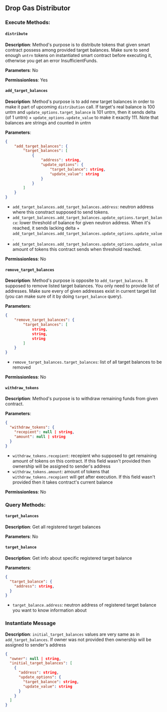 ## Drop Gas Distributor

### Execute Methods:

#### `distribute`

**Description**: Method's purpose is to distribute tokens that given smart contract possess among provided target balances. Make sure to send enough `untrn` tokens on instantiated smart contract before executing it, otherwise you get an error InsufficientFunds.

**Parameters**: No

**Permissionless**: Yes

#### `add_target_balances`

**Description**: Method's purpose is to add new target balances in order to make it part of upcoming `distribution` call. If target's real balance is 100 untrn and `update_options.target_balance` is 101 untrn, then it sends delta (of 1 untrn) + `update_options.update_value` to make it exactly 111. Note that balances are strings and counted in untrn

**Parameters**:

```json
{
    "add_target_balances": {
        "target_balances": [
            {
                "address": string,
                "update_options": {
                    "target_balance": string,
                    "update_value": string
                }
            }
        ]
    }
}
```

- `add_target_balances.add_target_balances.address`: neutron address where this constract supposed to send tokens.
- `add_target_balances.add_target_balances.update_options.target_balance`: lower threshold of balance for given neutron address. When it's reached, it sends lacking delta + `add_target_balances.add_target_balances.update_options.update_value`.
- `add_target_balances.add_target_balances.update_options.update_value` amount of tokens this contract sends when threshold reached.

**Permissionless**: No

#### `remove_target_balances`

**Description**: Method's purpose is opposite to `add_target_balances`. It supposed to remove listed target balances. You only need to provide list of addresses. Make sure every of given addresses exist in current target list (you can make sure of it by doing `target_balance` query).

**Parameters**:

```json
{
    "remove_target_balances": {
        "target_balances": [
            string,
            string,
            string
        ]
    }
}
```

- `remove_target_balances.target_balances`: list of all target balances to be removed

**Permissionless**: No

#### `withdraw_tokens`

**Description**: Method's purpose is to withdraw remaining funds from given contract.

**Parameters**:

```json
{
  "withdraw_tokens": {
    "recepient": null | string,
    "amount": null | string
  }
}
```

- `withdraw_tokens.recepient`: recepient who supposed to get remaining amount of tokens on this contract. If this field wasn't provided then ownership will be assigned to sender's address
- `withdraw_tokens.amount`: amount of tokens that `withdraw_tokens.recepient` will get after execution. If this field wasn't provided then it takes contract's current balance

**Permissionless**: No

### Query Methods:

#### `target_balances`

**Description**: Get all registered target balances

**Parameters**: No

#### `target_balance`

**Description**: Get info about specific registered target balance

**Parameters**:

```json
{
  "target_balance": {
    "address": string,
  }
}
```

- `target_balance.address`: neutron address of registered target balance you want to know information about

### Instantiate Message

**Description**: `initial_target_balances` values are very same as in `add_target_balances`. If owner was not provided then ownership will be assigned to sender's address

```json
{
  "owner": null | string,
  "initial_target_balances": [
    {
      "address": string,
      "update_options": {
        "target_balance": string,
        "update_value": string
      }
    }
  ]
}
```
